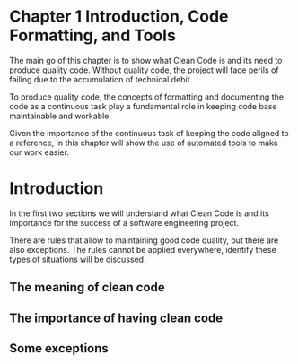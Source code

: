 # Chapter 1 Introduction, Code Formatting, and Tools

The main go of this chapter is to show what Clean Code is and its need to produce quality code. Without quality code, the project will face perils of failing due to the accumulation of technical debit.

To produce quality code, the concepts of formatting and documenting the code as a continuous task play a fundamental role in keeping code base maintainable and workable.
  
Given the importance of the continuous task of keeping the code aligned to a reference, in this chapter will show the use of automated tools to make our work easier.

# Introduction

In the first two sections we will understand what Clean Code is and its importance for the success of a software engineering project.

There are rules that allow to maintaining  good code quality, but there are also exceptions. The rules cannot be applied everywhere, identify these types of situations will be discussed.

## The meaning of clean code
## The importance of having clean code
## Some exceptions

<!--
# Chapter 1 Introduction, Code Formatting, and Tools
## Introduction - 2
-->